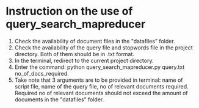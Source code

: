 # Instruction on the use of query_search_mapreducer
1. Check the availability of document files in the "datafiles" folder.
2. Check the availability of the query file and stopwords file in the project directory. Both of them should be in .txt format.
3. In the terminal, redirect to the current project directory.
4. Enter the command: python query_search_mapreducer.py query.txt no_of_docs_required.
5. Take note that 3 arguments are to be provided in terminal: name of script file, name of the query file, no of relevant documents required. Required no of relevant documents should not exceed the amount of documents in the "datafiles" folder.